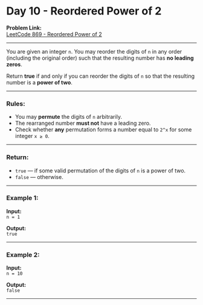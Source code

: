 # Day 10 - Reordered Power of 2

**Problem Link:**  
[LeetCode 869 - Reordered Power of 2](https://leetcode.com/problems/reordered-power-of-2/)

--- 

You are given an integer `n`. You may reorder the digits of `n` in any order (including the original order) such that the resulting number has **no leading zeros**.

Return **true** if and only if you can reorder the digits of `n` so that the resulting number is a **power of two**.

---

### Rules:

- You may **permute** the digits of `n` arbitrarily.
- The rearranged number **must not** have a leading zero.
- Check whether **any** permutation forms a number equal to `2^x` for some integer `x ≥ 0`.

---

### Return:

- `true` — if some valid permutation of the digits of `n` is a power of two.  
- `false` — otherwise.

---

### Example 1:

**Input:**  
`n = 1`

**Output:**  
`true`

---

### Example 2:

**Input:**  
`n = 10`

**Output:**  
`false`

---
